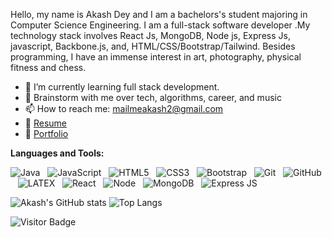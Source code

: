 
Hello, my name is Akash Dey and I am a bachelors's student majoring in Computer Science Engineering. I am a full-stack software developer .My technology stack involves React Js, MongoDB, Node js, Express Js, javascript, Backbone.js, and, HTML/CSS/Bootstrap/Tailwind. Besides programming, I have an immense interest in art, photography, physical fitness and chess.

- 🔭 I’m currently learning full stack development.
- 💬 Brainstorm with me over tech, algorithms, career, and music 
- 📫 How to reach me: mailmeakash2@gmail.com
- 📝 [Resume](https://drive.google.com/file/d/1frNriFfEIPsxnlJVLm7-UzKV0cb9XPbm/view)
- 📁 [Portfolio](https://ne0sky.vercel.app/)


**Languages and Tools:** 

![Java](https://img.shields.io/badge/-Java-black?logo=java&style=social)&nbsp;&nbsp;
![JavaScript](https://img.shields.io/badge/-JavaScript-black?logo=javascript&style=social)&nbsp;&nbsp;
![HTML5](https://img.shields.io/badge/-HTML5-black?logo=html5&style=social)&nbsp;&nbsp;
![CSS3](https://img.shields.io/badge/-CSS3-black?logo=css3&style=social)&nbsp;&nbsp;
![Bootstrap](https://img.shields.io/badge/-Bootstrap-black?logo=bootstrap&style=social)&nbsp;&nbsp;
![Git](https://img.shields.io/badge/-Git-black?logo=git&style=social)&nbsp;&nbsp;
![GitHub](https://img.shields.io/badge/-GitHub-black?logo=github&style=social)&nbsp;&nbsp;
![LATEX](https://img.shields.io/badge/-LATEX-black?logo=latex&style=social)&nbsp;&nbsp;
![React](https://img.shields.io/badge/-ReactJs-black?logo=react&style=social)&nbsp;&nbsp;
![Node](https://img.shields.io/badge/-nodeJs-black?logo=node.js&style=social)&nbsp;&nbsp;
![MongoDB](https://img.shields.io/badge/-MongoDB-black?logo=mongodb&style=social)&nbsp;&nbsp;
![Express JS](https://img.shields.io/badge/-Express-black?logo=express&style=social)&nbsp;&nbsp;


![Akash's GitHub stats](https://github-readme-stats.vercel.app/api?username=ne0sky&show_icons=true&theme=radical)
![Top Langs](https://github-readme-stats.vercel.app/api/top-langs/?username=ne0sky&hide=TeX&layout=compact&theme=radical)

![Visitor Badge](https://visitor-badge.laobi.icu/badge?page_id=ne0sky.ne0sky)
<!---
XD69Z/XD69Z is a ✨ special ✨ repository because its `README.md` (this file) appears on your GitHub profile.
You can click the Preview link to take a look at your changes.
--->
